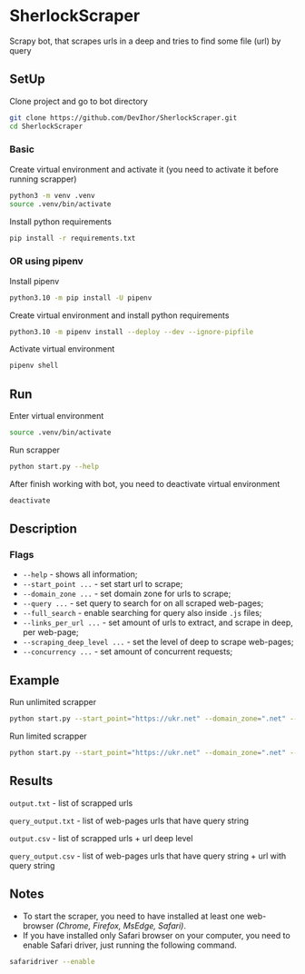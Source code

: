 # SherlockScraper
Scrapy bot, that scrapes urls in a deep and tries to find some file (url) by query

## SetUp
Clone project and go to bot directory
```bash
git clone https://github.com/DevIhor/SherlockScraper.git
cd SherlockScraper
```

### Basic
Create virtual environment and activate it
(you need to activate it before running scrapper)
```bash
python3 -m venv .venv
source .venv/bin/activate
```

Install python requirements
```bash
pip install -r requirements.txt
```

### OR using pipenv
Install pipenv
```bash
python3.10 -m pip install -U pipenv
```

Create virtual environment and install python requirements
```bash
python3.10 -m pipenv install --deploy --dev --ignore-pipfile
```

Activate virtual environment
```bash
pipenv shell
```

## Run
Enter virtual environment
```bash
source .venv/bin/activate
```

Run scrapper
```bash
python start.py --help
```

After finish working with bot, you need to deactivate virtual environment
```bash
deactivate
```

## Description
### Flags
- `--help` - shows all information;
- `--start_point ...` - set start url to scrape;
- `--domain_zone ...` - set domain zone for urls to scrape;
- `--query ...` - set query to search for on all scraped web-pages;
- `--full_search` - enable searching for query also inside `.js` files;
- `--links_per_url ...` - set amount of urls to extract, 
and scrape in deep, per web-page;
- `--scraping_deep_level ...` - set the level of deep to scrape web-pages;
- `--concurrency ...` - set amount of concurrent requests;

## Example
Run unlimited scrapper 
```bash
python start.py --start_point="https://ukr.net" --domain_zone=".net" --query="analytics.js"
```

Run limited scrapper 
```bash
python start.py --start_point="https://ukr.net" --domain_zone=".net" --query="analytics.js" --links_per_url=10 --scraping_deep_level=4 --full_search
```

## Results
`output.txt` - list of scrapped urls

`query_output.txt` - list of web-pages urls that have query string

`output.csv` - list of scrapped urls + url deep level

`query_output.csv` - list of web-pages urls that have query string + url 
with query string

## Notes

- To start the scraper, you need to have installed at least one web-browser 
*(Chrome, Firefox, MsEdge, Safari)*.
- If you have installed only Safari browser on your computer, you need 
to enable Safari driver, just running the following command.
```bash
safaridriver --enable
```